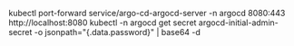 kubectl port-forward service/argo-cd-argocd-server -n argocd 8080:443
http://localhost:8080
kubectl -n argocd get secret argocd-initial-admin-secret -o jsonpath="{.data.password}" | base64 -d